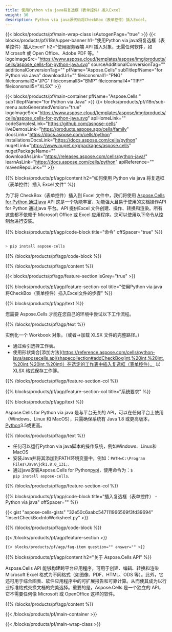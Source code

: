 ```yaml
---
title: 使用Python via java将复选框（表单控件）插入Excel
weight: 30
description: Python via java源代码将CheckBox（表单控件）插入Excel。
---
```

{{< blocks/products/pf/main-wrap-class isAutogenPage="true" >}}
{{< blocks/products/pf/i18n/upper-banner h1="使用Python via java将复选框（表单控件）插入Excel" h2="使用服务器端 API 插入对象，无需任何软件，如 Microsoft 或 Open Office、Adobe PDF 等。" logoImageSrc="https://www.aspose.cloud/templates/aspose/img/products/cells/aspose_cells-for-python-java.svg" sourceAdditionalConversionTag="" additionalConversionTag="" pfName="Aspose.Cells" subTitlepfName="for Python via Java" downloadUrl="" fileiconsmall1="PNG" fileiconsmall2="JPG" fileiconsmall3="BMP" fileiconsmall4="TIFF" fileiconsmall5="XLSX" >}}

{{< blocks/products/pf/main-container pfName="Aspose.Cells " subTitlepfName="for Python via Java" >}}
{{< blocks/products/pf/i18n/sub-menu autoGeneratedVersion="true" logoImageSrc="https://www.aspose.cloud/templates/aspose/img/products/cells/aspose_cells-for-python-java.svg" apiHomeLink="" codeSamplesLink="https://github.com/aspose-cells" liveDemosLink="https://products.aspose.app/cells/family" docsLink="https://docs.aspose.com/cells/python" installationsDocsLink="https://docs.aspose.com/cells/python" nugetLink="https://www.nuget.org/packages/aspose.cells" nugetPackageName="" downloadAsLink="https://releases.aspose.com/cells/python-java/" learnAsLink="https://docs.aspose.com/cells/python" apiReference="" mavenRepoLink="" >}}

{{% blocks/products/pf/agp/content h2="如何使用 Python via java 将复选框（表单控件）插入 Excel 文件" %}}

为了将 CheckBox（表单控件）插入到 Excel 文件中，我们将使用
 [Aspose.Cells for Python 通过java](https://pypi.org/project/aspose-cells/) 
API 这是一个功能丰富、功能强大且易于使用的文档操作API for Python 通过java 平台。API 提供Excel 文件创建、操作、转换和渲染。所有这些都不依赖于 Microsoft Office 或 Excel 应用程序。您可以使用以下命令从控制台进行安装。

{{% blocks/products/pf/agp/code-block title="命令" offSpacer="true" %}}

```cs

> pip install aspose-cells

```

{{% /blocks/products/pf/agp/code-block %}}

{{% /blocks/products/pf/agp/content %}}

{{< blocks/products/pf/agp/feature-section isGrey="true" >}}

{{% blocks/products/pf/agp/feature-section-col title="使用Python via java将CheckBox（表单控件）插入Excel文件的步骤" %}}

{{% blocks/products/pf/agp/text %}}

您需要 Aspose.Cells 才能在您自己的环境中尝试以下工作流程。

{{% /blocks/products/pf/agp/text %}}

实例化一个 Workbook 对象。（或者->加载 XLSX 文件的完整路径。）
+ 通过索引选择工作表。
 + 使用形状集合[添加方法](https://reference.aspose.com/cells/python-java/asposecells.api/shapecollection#addCheckBox(int,%20int,%20int,%20int,%20int,%20int)）在选定的工作表中插入复选框（表单控件）。
以 XLSX 格式保存工作簿。

{{% /blocks/products/pf/agp/feature-section-col %}}

{{% blocks/products/pf/agp/feature-section-col title="系统要求" %}}

{{% blocks/products/pf/agp/text %}}

 Aspose.Cells for Python via java 是与平台无关的 API，可以在任何平台上使用（Windows、Linux 和 MacOS），只需确保系统有 Java 1.8 或更高版本，[Python](https://www.python.org/downloads/)3.5或更高。
 
{{% /blocks/products/pf/agp/text %}}

- 任何可以运行Python via java脚本的操作系统，例如Windows、Linux和MacOS
- 安装Java并将其添加到PATH环境变量中，例如：<code>PATH=C:\Program Files\Java\jdk1.8.0_131;</code>.
- 通过java安装Aspose.Cells for Python<a href="https://pypi.org/project/aspose-cells/">pypi</a>，使用命令为：<code>$ pip install aspose-cells</code>.

{{% /blocks/products/pf/agp/feature-section-col %}}

{{% blocks/products/pf/agp/code-block title="插入复选框（表单控件） - Python via java" offSpacer="" %}}

{{< gist "aspose-cells-gists" "32e50c6aabc547111966569f3fd39694" "InsertCheckBoxIntoWorksheet.py" >}}

{{% /blocks/products/pf/agp/code-block %}}

{{< /blocks/products/pf/agp/feature-section >}}

    {{< blocks/products/pf/agp/faq-item question="" answer="" >}}
 

<!-- aboutfile Starts -->

{{% blocks/products/pf/agp/content h2="关于 Aspose.Cells API" %}}

Aspose.Cells API 能够构建跨平台应用程序，可用于创建、编辑、转换和渲染 Microsoft Excel 格式为不同格式（如图像、PDF、HTML、ODS 等）。此外，它还可用于综合图表、软件应用程序中的可扩展报告和可靠计算。从而使其成为以行业标准格式交换文档的完美选择。重要的是，Aspose.Cells 是一个独立的 API，它不需要任何像 Microsoft 或 OpenOffice 这样的软件。

{{% /blocks/products/pf/agp/content %}}



<!-- aboutfile Ends -->
<!--
{{< blocks/products/pf/agp/other-supported-section title="Other Supported Splitting Formats" subTitle="Using C#, One can also split large file into chunks of many other file formats including." >}}

{{< blocks/products/pf/agp/other-supported-section-item href="https://products.aspose.com/cells/net/splitter/ods/" name="ODS" description="OpenDocument Spreadsheet File" >}}
{{< blocks/products/pf/agp/other-supported-section-item href="https://products.aspose.com/cells/net/splitter/xls/" name="XLS" description="Excel Binary Format" >}}
{{< blocks/products/pf/agp/other-supported-section-item href="https://products.aspose.com/cells/net/splitter/xlsb/" name="XLSB" description="Binary Excel Workbook File" >}}
{{< blocks/products/pf/agp/other-supported-section-item href="https://products.aspose.com/cells/net/splitter/xlsm/" name="XLSM" description="Spreadsheet File" >}}

{{< /blocks/products/pf/agp/other-supported-section >}}

-->

{{< /blocks/products/pf/main-container >}}
    
{{< /blocks/products/pf/main-wrap-class >}}
